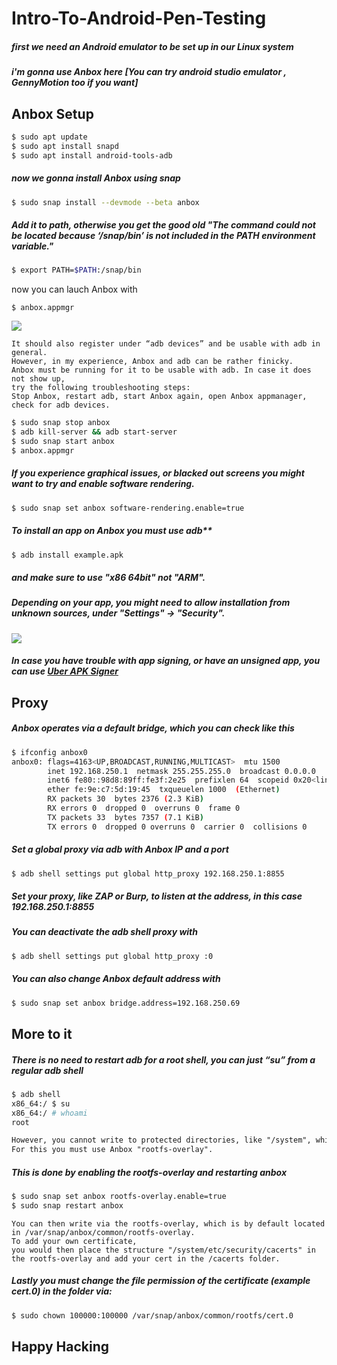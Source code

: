 # Intro-To-Android-Pen-Testing

##### first we need an Android emulator to be set up in our Linux system 
##### i'm gonna use Anbox here [You can try android studio emulator , GennyMotion too if you want]

## Anbox Setup
```bash
$ sudo apt update
$ sudo apt install snapd
$ sudo apt install android-tools-adb
```
##### now we gonna install Anbox using snap
```bash
$ sudo snap install --devmode --beta anbox
```
##### Add it to path, otherwise you get the good old "The command could not be located because ‘/snap/bin’ is not included in the PATH environment variable."
```bash
$ export PATH=$PATH:/snap/bin
```
now you can lauch Anbox with
```
$ anbox.appmgr
```
![](https://raw.githubusercontent.com/Rajchowdhury420/temp-files-for-writeup/main/anbox.png)
```
It should also register under “adb devices” and be usable with adb in general. 
However, in my experience, Anbox and adb can be rather finicky. 
Anbox must be running for it to be usable with adb. In case it does not show up, 
try the following troubleshooting steps: 
Stop Anbox, restart adb, start Anbox again, open Anbox appmanager, check for adb devices.
```
```bash
$ sudo snap stop anbox
$ adb kill-server && adb start-server
$ sudo snap start anbox
$ anbox.appmgr
```
##### If you experience graphical issues, or blacked out screens you might want to try and enable software rendering.
```bash
$ sudo snap set anbox software-rendering.enable=true
```
##### To install an app on Anbox you must use adb**
```bash
$ adb install example.apk
```
##### and make sure to use "x86 64bit" not "ARM".
##### Depending on your app, you might need to allow installation from unknown sources, under "Settings" -> "Security".

![](https://raw.githubusercontent.com/Rajchowdhury420/temp-files-for-writeup/main/settings.png)
##### In case you have trouble with app signing, or have an unsigned app, you can use [Uber APK Signer](https://github.com/patrickfav/uber-apk-signer/releases/download/v1.2.1/uber-apk-signer-1.2.1.jar)

## Proxy
##### Anbox operates via a default bridge, which you can check like this

```bash
$ ifconfig anbox0
anbox0: flags=4163<UP,BROADCAST,RUNNING,MULTICAST>  mtu 1500
        inet 192.168.250.1  netmask 255.255.255.0  broadcast 0.0.0.0
        inet6 fe80::98d8:89ff:fe3f:2e25  prefixlen 64  scopeid 0x20<link>
        ether fe:9e:c7:5d:19:45  txqueuelen 1000  (Ethernet)
        RX packets 30  bytes 2376 (2.3 KiB)
        RX errors 0  dropped 0  overruns 0  frame 0
        TX packets 33  bytes 7357 (7.1 KiB)
        TX errors 0  dropped 0 overruns 0  carrier 0  collisions 0
```
##### Set a global proxy via adb with Anbox IP and a port

```bash
$ adb shell settings put global http_proxy 192.168.250.1:8855
```
##### Set your proxy, like ZAP or Burp, to listen at the address, in this case 192.168.250.1:8855
##### You can deactivate the adb shell proxy with

```bash
$ adb shell settings put global http_proxy :0
```
##### You can also change Anbox default address with

```bash
$ sudo snap set anbox bridge.address=192.168.250.69
```

## More to it

##### There is no need to restart adb for a root shell, you can just “su” from a regular adb shell

```bash
$ adb shell
x86_64:/ $ su
x86_64:/ # whoami
root
```
```md
However, you cannot write to protected directories, like "/system", which you need if you want to add your custom certificates for HTTPS traffic.
For this you must use Anbox "rootfs-overlay".
```
##### This is done by enabling the rootfs-overlay and restarting anbox

```bash
$ sudo snap set anbox rootfs-overlay.enable=true
$ sudo snap restart anbox
```
```
You can then write via the rootfs-overlay, which is by default located in /var/snap/anbox/common/rootfs-overlay.
To add your own certificate, 
you would then place the structure "/system/etc/security/cacerts" in the rootfs-overlay and add your cert in the /cacerts folder.
```
##### Lastly you must change the file permission of the certificate (example cert.0) in the folder via:

```bash
$ sudo chown 100000:100000 /var/snap/anbox/common/rootfs/cert.0
```


## Happy Hacking

